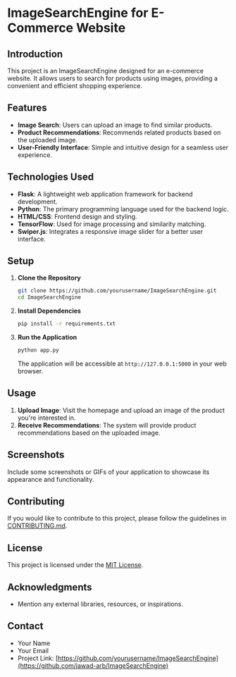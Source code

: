 # ImageSearchEngine for E-Commerce Website

## Introduction

This project is an ImageSearchEngine designed for an e-commerce website. It allows users to search for products using images, providing a convenient and efficient shopping experience.

## Features

- **Image Search**: Users can upload an image to find similar products.
- **Product Recommendations**: Recommends related products based on the uploaded image.
- **User-Friendly Interface**: Simple and intuitive design for a seamless user experience.

## Technologies Used

- **Flask**: A lightweight web application framework for backend development.
- **Python**: The primary programming language used for the backend logic.
- **HTML/CSS**: Frontend design and styling.
- **TensorFlow**: Used for image processing and similarity matching.
- **Swiper.js**: Integrates a responsive image slider for a better user interface.

## Setup

1. **Clone the Repository**

    ```bash
    git clone https://github.com/yourusername/ImageSearchEngine.git
    cd ImageSearchEngine
    ```

2. **Install Dependencies**

    ```bash
    pip install -r requirements.txt
    ```

3. **Run the Application**

    ```bash
    python app.py
    ```

    The application will be accessible at `http://127.0.0.1:5000` in your web browser.

## Usage

1. **Upload Image**: Visit the homepage and upload an image of the product you're interested in.
2. **Receive Recommendations**: The system will provide product recommendations based on the uploaded image.

## Screenshots

Include some screenshots or GIFs of your application to showcase its appearance and functionality.

## Contributing

If you would like to contribute to this project, please follow the guidelines in [CONTRIBUTING.md](CONTRIBUTING.md).

## License

This project is licensed under the [MIT License](LICENSE).

## Acknowledgments

- Mention any external libraries, resources, or inspirations.

## Contact

- Your Name
- Your Email
- Project Link: [https://github.com/yourusername/ImageSearchEngine](https://github.com/jawad-arb/ImageSearchEngine)


